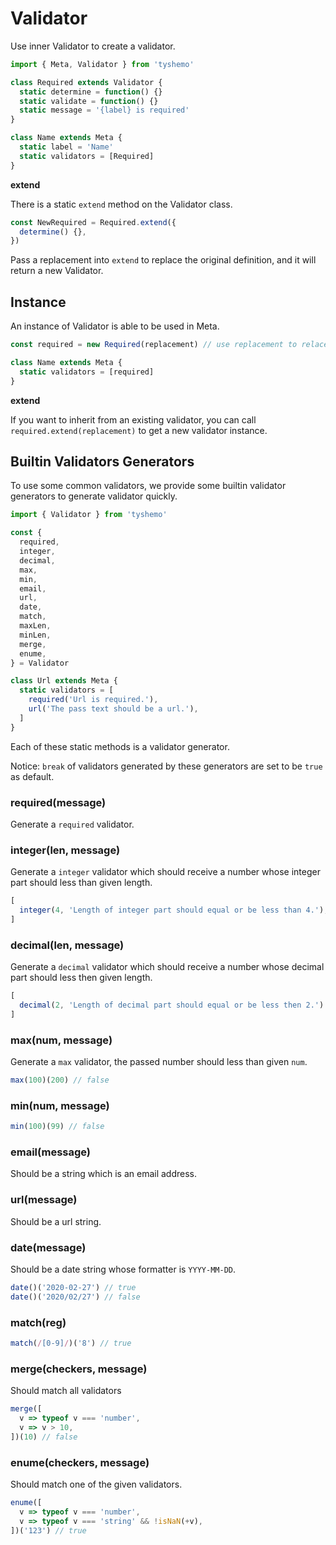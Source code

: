 # Validator

Use inner Validator to create a validator.

```js
import { Meta, Validator } from 'tyshemo'

class Required extends Validator {
  static determine = function() {}
  static validate = function() {}
  static message = '{label} is required'
}

class Name extends Meta {
  static label = 'Name'
  static validators = [Required]
}
```

**extend**

There is a static `extend` method on the Validator class.

```js
const NewRequired = Required.extend({
  determine() {},
})
```

Pass a replacement into `extend` to replace the original definition, and it will return a new Validator.

## Instance

An instance of Validator is able to be used in Meta.

```js
const required = new Required(replacement) // use replacement to relace static definitions

class Name extends Meta {
  static validators = [required]
}
```

**extend**

If you want to inherit from an existing validator, you can call `required.extend(replacement)` to get a new validator instance.

## Builtin Validators Generators

To use some common validators, we provide some builtin validator generators to generate validator quickly.

```js
import { Validator } from 'tyshemo'

const {
  required,
  integer,
  decimal,
  max,
  min,
  email,
  url,
  date,
  match,
  maxLen,
  minLen,
  merge,
  enume,
} = Validator

class Url extends Meta {
  static validators = [
    required('Url is required.'),
    url('The pass text should be a url.'),
  ]
}
```

Each of these static methods is a validator generator.

Notice: `break` of validators generated by these generators are set to be `true` as default.

### required(message)

Generate a `required` validator.

### integer(len, message)

Generate a `integer` validator which should receive a number whose integer part should less than given length.

```js
[
  integer(4, 'Length of integer part should equal or be less than 4.'), // 0-9999
]
```

### decimal(len, message)

Generate a `decimal` validator which should receive a number whose decimal part should less then given length.

```js
[
  decimal(2, 'Length of decimal part should equal or be less then 2.') // 0.00-0.99
]
```

### max(num, message)

Generate a `max` validator, the passed number should less than given `num`.

```js
max(100)(200) // false
```

### min(num, message)

```js
min(100)(99) // false
```

### email(message)

Should be a string which is an email address.

### url(message)

Should be a url string.

### date(message)

Should be a date string whose formatter is `YYYY-MM-DD`.

```js
date()('2020-02-27') // true
date()('2020/02/27') // false
```

### match(reg)

```js
match(/[0-9]/)('8') // true
```

### merge(checkers, message)

Should match all validators

```js
merge([
  v => typeof v === 'number',
  v => v > 10,
])(10) // false
```

### enume(checkers, message)

Should match one of the given validators.

```js
enume([
  v => typeof v === 'number',
  v => typeof v === 'string' && !isNaN(+v),
])('123') // true
```